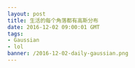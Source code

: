 ```yaml
---
layout: post
title: 生活的每个角落都有高斯分布
date: 2016-12-02 09:00:01 GMT
tags:
- Gaussian
- lol
banner: /2016-12-02-daily-gaussian.png
---
```


